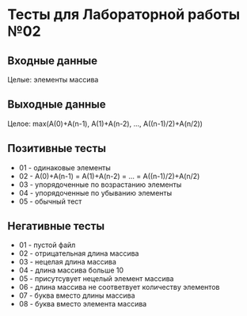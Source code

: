 # Тесты для Лабораторной работы №02

## Входные данные
Целые: элементы массива

## Выходные данные
Целое: max(A(0)+A(n-1), A(1)+A(n-2), ..., A((n-1)/2)+A(n/2))

## Позитивные тесты
- 01 - одинаковые элементы
- 02 - A(0)+A(n-1) = A(1)+A(n-2) = ... = A((n-1)/2)+A(n/2)
- 03 - упорядоченные по возрастанию элементы
- 04 - упорядоченные по убыванию элементы
- 05 - обычный тест


## Негативные тесты
- 01 - пустой файл
- 02 - отрицательная длина массива
- 03 - нецелая длина массива
- 04 - длина массива больше 10
- 05 - присутсувует нецелый элемент массива
- 06 - длина массива не соответвует количеству элементов
- 07 - буква вместо длины массива
- 08 - буква вместо элемента массива
